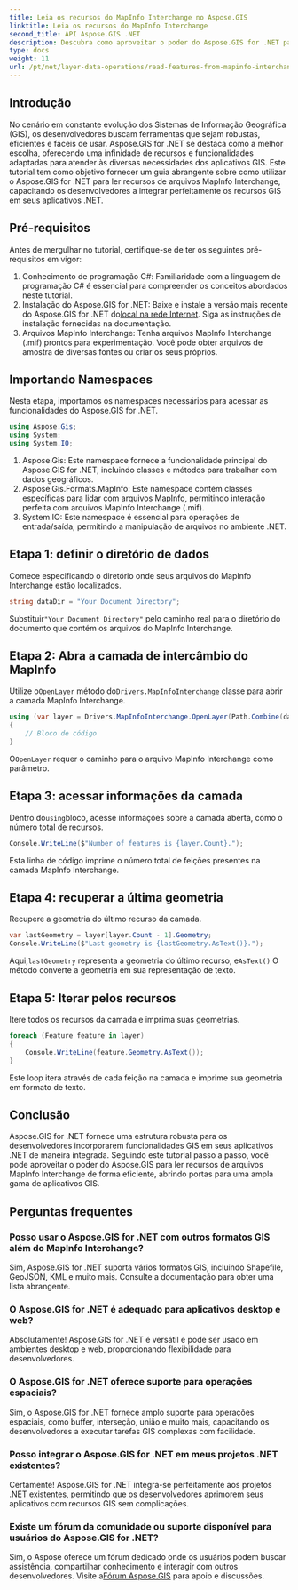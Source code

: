 ```yaml
---
title: Leia os recursos do MapInfo Interchange no Aspose.GIS
linktitle: Leia os recursos do MapInfo Interchange
second_title: API Aspose.GIS .NET
description: Descubra como aproveitar o poder do Aspose.GIS for .NET para ler recursos de arquivos MapInfo Interchange neste tutorial abrangente.
type: docs
weight: 11
url: /pt/net/layer-data-operations/read-features-from-mapinfo-interchange/
---
```

## Introdução
No cenário em constante evolução dos Sistemas de Informação Geográfica (GIS), os desenvolvedores buscam ferramentas que sejam robustas, eficientes e fáceis de usar. Aspose.GIS for .NET se destaca como a melhor escolha, oferecendo uma infinidade de recursos e funcionalidades adaptadas para atender às diversas necessidades dos aplicativos GIS. Este tutorial tem como objetivo fornecer um guia abrangente sobre como utilizar o Aspose.GIS for .NET para ler recursos de arquivos MapInfo Interchange, capacitando os desenvolvedores a integrar perfeitamente os recursos GIS em seus aplicativos .NET.
## Pré-requisitos
Antes de mergulhar no tutorial, certifique-se de ter os seguintes pré-requisitos em vigor:
1. Conhecimento de programação C#: Familiaridade com a linguagem de programação C# é essencial para compreender os conceitos abordados neste tutorial.
2.  Instalação do Aspose.GIS for .NET: Baixe e instale a versão mais recente do Aspose.GIS for .NET do[local na rede Internet](https://releases.aspose.com/gis/net/). Siga as instruções de instalação fornecidas na documentação.
3. Arquivos MapInfo Interchange: Tenha arquivos MapInfo Interchange (.mif) prontos para experimentação. Você pode obter arquivos de amostra de diversas fontes ou criar os seus próprios.

## Importando Namespaces
Nesta etapa, importamos os namespaces necessários para acessar as funcionalidades do Aspose.GIS for .NET.
```csharp
using Aspose.Gis;
using System;
using System.IO;
```
1. Aspose.Gis: Este namespace fornece a funcionalidade principal do Aspose.GIS for .NET, incluindo classes e métodos para trabalhar com dados geográficos.
2. Aspose.Gis.Formats.MapInfo: Este namespace contém classes específicas para lidar com arquivos MapInfo, permitindo interação perfeita com arquivos MapInfo Interchange (.mif).
3. System.IO: Este namespace é essencial para operações de entrada/saída, permitindo a manipulação de arquivos no ambiente .NET.

## Etapa 1: definir o diretório de dados
Comece especificando o diretório onde seus arquivos do MapInfo Interchange estão localizados.
```csharp
string dataDir = "Your Document Directory";
```
 Substituir`"Your Document Directory"` pelo caminho real para o diretório do documento que contém os arquivos do MapInfo Interchange.
## Etapa 2: Abra a camada de intercâmbio do MapInfo
 Utilize o`OpenLayer` método do`Drivers.MapInfoInterchange` classe para abrir a camada MapInfo Interchange.
```csharp
using (var layer = Drivers.MapInfoInterchange.OpenLayer(Path.Combine(dataDir, "data.mif")))
{
    // Bloco de código
}
```
 O`OpenLayer` requer o caminho para o arquivo MapInfo Interchange como parâmetro.
## Etapa 3: acessar informações da camada
 Dentro do`using`bloco, acesse informações sobre a camada aberta, como o número total de recursos.
```csharp
Console.WriteLine($"Number of features is {layer.Count}.");
```
Esta linha de código imprime o número total de feições presentes na camada MapInfo Interchange.
## Etapa 4: recuperar a última geometria
Recupere a geometria do último recurso da camada.
```csharp
var lastGeometry = layer[layer.Count - 1].Geometry;
Console.WriteLine($"Last geometry is {lastGeometry.AsText()}.");
```
 Aqui,`lastGeometry` representa a geometria do último recurso, e`AsText()` O método converte a geometria em sua representação de texto.
## Etapa 5: Iterar pelos recursos
Itere todos os recursos da camada e imprima suas geometrias.
```csharp
foreach (Feature feature in layer)
{
    Console.WriteLine(feature.Geometry.AsText());
}
```
Este loop itera através de cada feição na camada e imprime sua geometria em formato de texto.

## Conclusão
Aspose.GIS for .NET fornece uma estrutura robusta para os desenvolvedores incorporarem funcionalidades GIS em seus aplicativos .NET de maneira integrada. Seguindo este tutorial passo a passo, você pode aproveitar o poder do Aspose.GIS para ler recursos de arquivos MapInfo Interchange de forma eficiente, abrindo portas para uma ampla gama de aplicativos GIS.
## Perguntas frequentes
### Posso usar o Aspose.GIS for .NET com outros formatos GIS além do MapInfo Interchange?
Sim, Aspose.GIS for .NET suporta vários formatos GIS, incluindo Shapefile, GeoJSON, KML e muito mais. Consulte a documentação para obter uma lista abrangente.
### O Aspose.GIS for .NET é adequado para aplicativos desktop e web?
Absolutamente! Aspose.GIS for .NET é versátil e pode ser usado em ambientes desktop e web, proporcionando flexibilidade para desenvolvedores.
### O Aspose.GIS for .NET oferece suporte para operações espaciais?
Sim, o Aspose.GIS for .NET fornece amplo suporte para operações espaciais, como buffer, interseção, união e muito mais, capacitando os desenvolvedores a executar tarefas GIS complexas com facilidade.
### Posso integrar o Aspose.GIS for .NET em meus projetos .NET existentes?
Certamente! Aspose.GIS for .NET integra-se perfeitamente aos projetos .NET existentes, permitindo que os desenvolvedores aprimorem seus aplicativos com recursos GIS sem complicações.
### Existe um fórum da comunidade ou suporte disponível para usuários do Aspose.GIS for .NET?
Sim, o Aspose oferece um fórum dedicado onde os usuários podem buscar assistência, compartilhar conhecimento e interagir com outros desenvolvedores. Visite a[Fórum Aspose.GIS](https://forum.aspose.com/c/gis/33) para apoio e discussões.